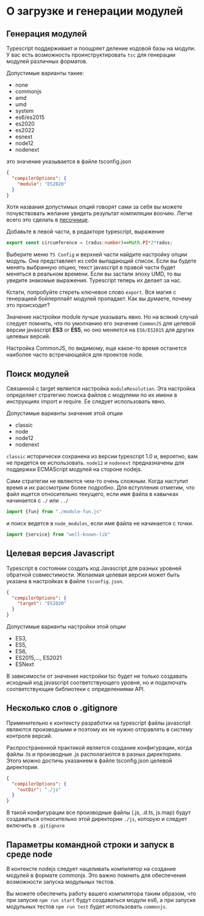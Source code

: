 # О загрузке и генерации модулей

## Генерация модулей

Typescript поддерживает и поощряет деление кодовой базы на модули. У вас есть возможность проинструктировать `tsc` для генерации модулей различных форматов.

Допустимые варианты такие:

* none
* commonjs
* amd
* umd
* system
* es6/es2015
* es2020
* es2022
* esnext
* node12
* nodenext

это значение указывается в файле tsconfig.json

```json
{
  "compilerOptions": {
    "module": "ES2020"
  }
}
```

Хотя названия допустимых опций говорят сами за себя вы можете почувствовать желание увидеть результат компиляции воочию. Легче всего это сделать в [песочнице](https://www.typescriptlang.org/play).

Добавьте в левой части, в редакторе typescript, выражение

```typescript
export const circumference = (radus:number)=>Math.PI*2*radus;
```

Выберите меню `TS Config` и верхней части найдите настройку опции модуль. Она представляет из себя выпадающий список. Если вы будете менять выбранную опцию, текст javascript в правой части будет меняться в реальном времени. Если вы застали эпоху UMD, то вы увидите знакомые выражения. Typescript теперь их делает за нас.

Кстати, попробуйте стереть ключевое слово `export`. Вся магия с генерацией бойлерплайт модулей пропадает. Как вы думаете, почему это происходит?

Значение настройки module лучше указывать явно. Но на всякий случай следует помнить, что по умолчанию его значение `CommonJS` для целевой версии javascript **ES3** or **ES5**, но оно меняется на `ES6/ES2015` для других целевых версий.

Настройка CommonJS, по видимому, еще какое-то время останется наиболее часто встречающейся для проектов node.

## Поиск модулей

Связанной с target является настройка `moduleResolution`. Эта настройка определяет стратегию поиска файлов с модулями по их имени в инструкциях import и require. Ее следует использовать явно.

Допустимые варианты значения этой опции

* classic
* node
* node12
* nodenext

`classic` исторически сохранена из версии typescript 1.0 и, вероятно, вам не придется ее использовать. `node12` и `nodenext` предназначены для поддержки ECMAScript модулей на стороне nodejs.

Сами стратегии не являются чем-то очень сложным. Когда наступит время и их рассмотрим более подробно. Для вступления отметим, что файл ищется относительно текущего, если имя файла в кавычках начинается с `./` или `../`

```typescript
import {fun} from "./module-fun.js"
```

и поиск ведется в `node_modules`, если имя файла не начинается с точки.

```typescript
import {service} from "well-known-lib"
```

## Целевая версия Javascript

Typescript в состоянии создать код Javascript для разных уровней обратной совместимости. Желаемая целевая версия может быть указана в настройках в файле `tsconfig.json`.

```json
{
  "compilerOptions": {
    "target": "ES2020"
  }
}
```

Допустимые варианты настройки этой опции

* ES3,
* ES5,
* ES6,
* ES2015,..., ES2021
* ESNext

В зависимости от значения настройки tsc будет не только создавать исходный код javascript соответствующего уровня, но и подключать соответствующие библиотеки с определениями API.

## Несколько слов о .gitignore

Применительно к контексту разработки на typescript файлы javascript являются производными и поэтому их не нужно отправлять в систему контроля версий.

Распространенной практикой является создание конфигурации, когда файлы .ts и производные .js располагаются в разных директориях. Этого можно достичь указанием в файле tsconfig.json целевой директории.

```json
{
  "compilerOptions": {
    "outDir": "./js"
  }
}
```

В такой конфигурации все производные файлы (.js, .d.ts, js.map) будут создаваться относительно этой директории `./js`, которую и следует включить в `.gitignore`


## Параметры командной строки и запуск в среде node

В контексте nodejs следует нацеливать компилятор на создание модулей в формате commonjs. Это важно помнить для обеспечения возможности запуска модульных тестов.

Вы можете обеспечить работу вашего компилятора таким образом, что при запуске `npm run start` будут создаваться модули es6, а при запуске модульных тестов `npm run test` будет использовать `commonjs`.




